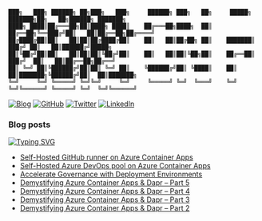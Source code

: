 ```
███╗   ███╗ ██████╗ ██╗███╗   ███╗     ██████╗ ███╗   ██╗     █████╗ ███████╗██╗   ██╗██████╗ ███████╗
████╗ ████║██╔═══██╗██║████╗ ████║    ██╔═══██╗████╗  ██║    ██╔══██╗╚══███╔╝██║   ██║██╔══██╗██╔════╝
██╔████╔██║██║   ██║██║██╔████╔██║    ██║   ██║██╔██╗ ██║    ███████║  ███╔╝ ██║   ██║██████╔╝█████╗  
██║╚██╔╝██║██║   ██║██║██║╚██╔╝██║    ██║   ██║██║╚██╗██║    ██╔══██║ ███╔╝  ██║   ██║██╔══██╗██╔══╝  
██║ ╚═╝ ██║╚██████╔╝██║██║ ╚═╝ ██║    ╚██████╔╝██║ ╚████║    ██║  ██║███████╗╚██████╔╝██║  ██║███████╗
╚═╝     ╚═╝ ╚═════╝ ╚═╝╚═╝     ╚═╝     ╚═════╝ ╚═╝  ╚═══╝    ╚═╝  ╚═╝╚══════╝ ╚═════╝ ╚═╝  ╚═╝╚══════╝
```
[![Blog](https://img.shields.io/badge/Web-moimhossain.com-orange)](https://moimhossain.com/)
[![GitHub](https://img.shields.io/badge/GitHub-%40moimhossain-239a3b)](https://github.com/moimhossain)
[![Twitter](https://img.shields.io/twitter/url?style=social&url=https%3A%2F%2Ftwitter.com%2FMoimHossain)](https://twitter.com/moimhossain)
[![LinkedIn](https://img.shields.io/badge/Linked-In-0c66c3)](https://www.linkedin.com/in/moimhossain/)

### Blog posts

[![Typing SVG](https://readme-typing-svg.demolab.com?font=Fira+Code&size=15&pause=1000&color=B218F7&width=435&lines=Recent+blog+posts+from+https%3A%2F%2Fmoimhossain.com)](https://git.io/typing-svg)

<!-- BLOG-POST-LIST:START -->
- [Self-Hosted GitHub runner on Azure Container Apps](https://moimhossain.com/2022/11/17/self-hosted-github-runner-on-azure-container-apps/)
- [Self-Hosted Azure DevOps pool on Azure Container Apps](https://moimhossain.com/2022/11/08/self-hosted-azure-devops-pool-on-azure-container-apps/)
- [Accelerate Governance with Deployment Environments](https://moimhossain.com/2022/10/27/accelerate-governance-with-deployment-environments/)
- [Demystifying Azure Container Apps &amp; Dapr – Part 5](https://moimhossain.com/2022/10/25/demystifying-azure-container-apps-dapr-part-5/)
- [Demystifying Azure Container Apps &amp; Dapr – Part 4](https://moimhossain.com/2022/10/24/demystifying-azure-container-apps-dapr-part-4/)
- [Demystifying Azure Container Apps &amp; Dapr – Part 3](https://moimhossain.com/2022/10/22/demystifying-azure-container-apps-dapr-part-3/)
- [Demystifying Azure Container Apps &amp; Dapr – Part 2](https://moimhossain.com/2022/10/21/demystifying-azure-container-apps-dapr-part-2/)
<!-- BLOG-POST-LIST:END -->


